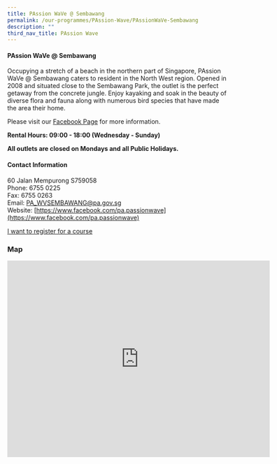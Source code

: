 ```yaml
---
title: PAssion WaVe @ Sembawang
permalink: /our-programmes/PAssion-Wave/PAssionWaVe-Sembawang
description: ""
third_nav_title: PAssion Wave
---
```

#### PAssion WaVe @ Sembawang


Occupying a stretch of a beach in the northern part of Singapore, PAssion WaVe @ Sembawang caters to resident in the North West region. Opened in 2008 and situated close to the Sembawang Park, the outlet is the perfect getaway from the concrete jungle. Enjoy kayaking and soak in the beauty of diverse flora and fauna along with numerous bird species that have made the area their home.

Please visit our [Facebook Page](https://www.facebook.com/pa.passionwave) for more information.

****Rental Hours: 09:00 - 18:00 (Wednesday - Sunday)****

****All outlets are closed on Mondays and all Public Holidays.****

#### Contact Information


60 Jalan Mempurong S759058  
Phone: 6755 0225  
Fax: 6755 0263  
Email: [PA\_WVSEMBAWANG@pa.gov.sg](mailto:PA_WVSEMBAWANG@pa.gov.sg)  
Website: [https://www.facebook.com/pa.passionwave](https://www.facebook.com/pa.passionwave)

[I want to register for a course](https://www.onepa.sg/)

### Map
<iframe src="https://www.google.com/maps/embed?pb=!1m18!1m12!1m3!1d3988.524742487623!2d103.83946822838278!3d1.4590463582329647!2m3!1f0!2f0!3f0!3m2!1i1024!2i768!4f13.1!3m3!1m2!1s0x31da14bfece2893b%3A0x1a3017b35a14b9f6!2s60%20Jln%20Mempurong!5e0!3m2!1sen!2ssg!4v1655786431312!5m2!1sen!2ssg" width="600" height="450" style="border:0;" allowfullscreen="" loading="lazy" ></iframe>
